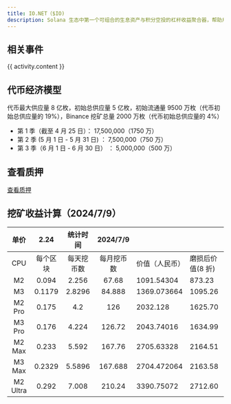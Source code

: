 ```yaml
---
title: IO.NET（$IO)
description: Solana 生态中第一个可组合的生息资产与积分空投的杠杆收益聚合器，帮助用户解锁 Solana 生态中每个生息资产的潜在收益并为每个积分空投参与者提供适合自己的收益策，作为 Solana DeFi 生态中的收益层。
---
```


<PageHeader
  logo="/images/ionet/logo.png"
  coverImg="/images/ionet/cover.jpeg"
  :online="true"
  :links="links"
/>

## 相关事件

<el-timeline style="max-width: 600px">
  <el-timeline-item
    v-for="(activity, index) in activities"
    :key="index"
    :timestamp="activity.timestamp"
  >
    {{ activity.content }}
  </el-timeline-item>
</el-timeline>

## 代币经济模型

<CoinModel :coinFinance="coinFinance" />

代币最大供应量 8 亿枚，初始总供应量 5 亿枚，初始流通量 9500 万枚（代币初始总供应量的 19%），Binance 挖矿总量 2000 万枚（代币初始总供应量的 4%）

- 第 1 季（截至 4 月 25 日）： 17,500,000（1750 万）
- 第 2 季 (5 月 1 日 - 5 月 31 日) ： 7,500,000（750 万）
- 第 3 季（6 月 1 日 - 6 月 30 日） ： 5,000,000（500 万）

## 查看质押

[查看质押](https://solscan.io/account/6Bb1M6pAT6ZQa5BvouMR87Z4PcLXAjLwehgP34Q6V1tZ#transfers)

## 挖矿收益计算（2024/7/9）

|   单价   |   2.24   |  统计时间  |  2024/7/9  |                |                  |
| :------: | :------: | :--------: | :--------: | -------------- | ---------------- |
|   CPU    | 每个区块 | 每天挖币数 | 每月挖币数 | 价值（人民币） | 磨损后价值(8 折) |
|    M2    |  0.094   |   2.256    |   67.68    | 1091.54304     | 873.23           |
|    M3    |  0.1179  |   2.8296   |   84.888   | 1369.073664    | 1095.26          |
|  M2 Pro  |  0.175   |    4.2     |    126     | 2032.128       | 1625.70          |
|  M3 Pro  |  0.176   |   4.224    |   126.72   | 2043.74016     | 1634.99          |
|  M2 Max  |  0.233   |   5.592    |   167.76   | 2705.63328     | 2164.51          |
|  M3 Max  |  0.2329  |   5.5896   |  167.688   | 2704.472064    | 2163.58          |
| M2 Ultra |  0.292   |   7.008    |   210.24   | 3390.75072     | 2712.60          |

<script setup>
const links = [
  { name: 'io.net', url: 'http://io.net' },
  { name: 'X', url: 'https://x.com/ionet' },
  { name: 'Discord', url: 'https://discord.com/invite/ionetofficial' },
  { name: 'Telegram', url: 'https://t.me/io_net' },
  { name: 'Doc', url: 'https://docs.io.net/docs/inception' },
  { name: 'Claim', url: 'https://app.streamflow.finance/airdrop' },
  { name: 'Foundation', url: 'https://iog.net/' },
  { name: 'Mint教程', url: 'https://mirror.xyz/maskpad.eth/1fyMaNu3LvVj0epOeLLCLXCn4V1IEmG562swGwBdBoAn' },
]
const coinFinance = [
  { label: '最大供应量', value: '800,000,000', },
  { label: '初始供应量', value: '95,000,000', },
  { label: '第一季空投', value: '17,500,000', },
]
const activities = [
  {
    timestamp: '2024-08-23',
    content: 'io.net推出质押计划，通过将设备质押在IO网络中可获得区块奖励',
  },
  {
    timestamp: '2024-6-11',
    content: 'io.net 已开放 IO 代币空投申领',
  },
  {
    timestamp: '2024-03-05',
    content: 'io.net 完成 3000 万美元A轮融资',
  },
  {
    timestamp: '2023-05-01',
    content: 'io.net 完成 1000 万美元种子轮融资',
  }
]
</script>

<style module>
</style>
